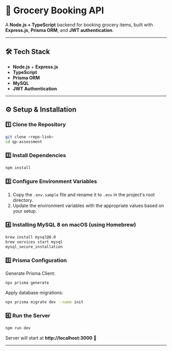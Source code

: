 # 🛒 Grocery Booking API  

A **Node.js + TypeScript** backend for booking grocery items, built with **Express.js**, **Prisma ORM**, and **JWT authentication**.

---

## 🛠️ Tech Stack  
- **Node.js** + **Express.js**  
- **TypeScript**  
- **Prisma ORM**  
- **MySQL**  
- **JWT Authentication**  

---

## ⚙️ Setup & Installation  

### 1️⃣ Clone the Repository  
```sh
git clone <repo-link>
cd qp-assessment
```

### 2️⃣ Install Dependencies  
```sh
npm install
```

### 3️⃣ Configure Environment Variables  

1. Copy the `.env.sample` file and rename it to `.env` in the project's root directory.  
2. Update the environment variables with the appropriate values based on your setup.  


### 4️⃣ Installing MySQL 8 on macOS (using Homebrew)
```sh
brew install mysql@8.0
brew services start mysql
mysql_secure_installation
```

### 5️⃣ Prisma Configuration  
Generate Prisma Client:  
```sh
npx prisma generate
```

Apply database migrations:  
```sh
npx prisma migrate dev --name init
```

### 6️⃣ Run the Server  
```sh
npm run dev
```
Server will start at **http://localhost:3000** 🚀  

---
